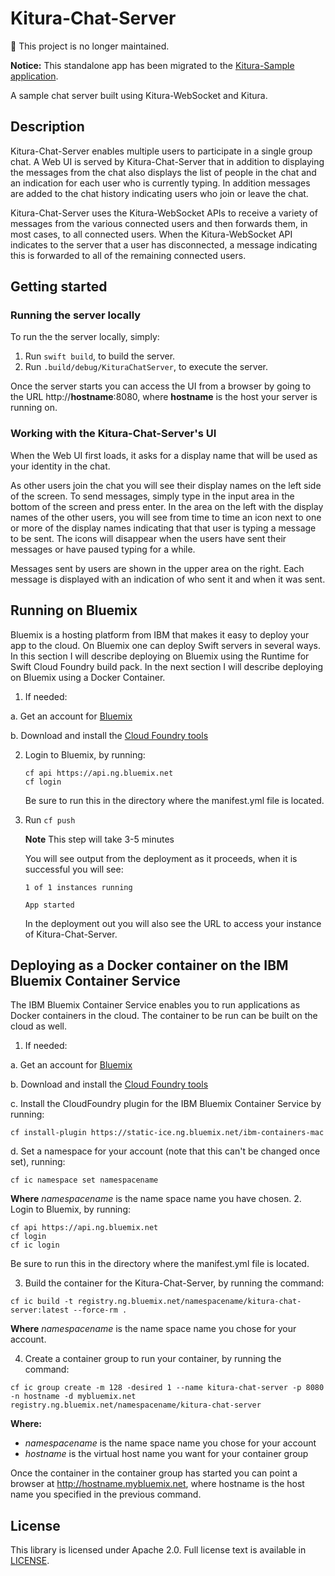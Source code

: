 # Kitura-Chat-Server

🚫 This project is no longer maintained.

**Notice:** This standalone app has been migrated to the [Kitura-Sample application](https://github.com/IBM-Swift/Kitura-Sample).

A sample chat server built using Kitura-WebSocket and Kitura.

## Description
Kitura-Chat-Server enables multiple users to participate in a single group chat. A Web
UI is served by Kitura-Chat-Server that in addition to displaying the messages from the
chat also displays the list of people in the chat and an indication for each user who is
currently typing. In addition messages are added to the chat history indicating users who
join or leave the chat.

Kitura-Chat-Server uses the Kitura-WebSocket APIs to receive a variety of messages from
the various connected users and then forwards them, in most cases, to all connected users.
When the Kitura-WebSocket API indicates to  the server that a user has disconnected, a
message indicating this is forwarded to all of the remaining connected users.

## Getting started

### Running the server locally
To run the the server locally, simply:

  1. Run `swift build`, to build the server.
  2. Run `.build/debug/KituraChatServer`, to execute the server.

Once the server starts you can access the UI from a browser by going to the URL
http://<b>hostname</b>:8080, where <b>hostname</b> is the host your server is running on.

### Working with the Kitura-Chat-Server's UI
When the Web UI first loads, it asks for a display name that will be used as your identity in
the chat.

As other users join the chat you will see their display names on the left side of the screen.
To send messages, simply type in the input area in the bottom of the screen and press enter.
In the area on the left with the display names of the other users, you will see from time to time
an icon next to one or more of the display names indicating that that user is typing a message
to be sent. The icons will disappear when the users have sent their messages or have paused typing
for a while.

Messages sent by users are shown in the upper area on the right. Each message is displayed with
an indication of who sent it and when it was sent.

## Running on Bluemix
Bluemix is a hosting platform from IBM that makes it easy to deploy your app to the cloud. On Bluemix
one can deploy Swift servers in several ways. In this section I will describe deploying on Bluemix
using the Runtime for Swift Cloud Foundry build pack. In the next section I will describe deploying
on Bluemix using a Docker Container.

1. If needed:

  a. Get an account for [Bluemix](https://console.ng.bluemix.net/registration/)

  b. Download and install the [Cloud Foundry tools](https://new-console.ng.bluemix.net/docs/starters/install_cli.html)

2. Login to Bluemix, by running:
   ```
   cf api https://api.ng.bluemix.net
   cf login
   ```

   Be sure to run this in the directory where the manifest.yml file is located.

3. Run `cf push`   

   **Note** This step will take 3-5 minutes

   You will see output from the deployment as it proceeds, when it is successful you will see:

   ```
   1 of 1 instances running

   App started
   ```
   In the deployment out you will also see the URL to access your instance of Kitura-Chat-Server.

## Deploying as a Docker container on the IBM Bluemix Container Service
The IBM Bluemix Container Service enables you to run applications as Docker containers in the cloud. The container to be run can be built on the cloud as well.

1. If needed:

  a. Get an account for [Bluemix](https://console.ng.bluemix.net/registration/)

  b. Download and install the [Cloud Foundry tools](https://new-console.ng.bluemix.net/docs/starters/install_cli.html)

  c. Install the CloudFoundry plugin for the IBM Bluemix Container Service by running:
  ```
  cf install-plugin https://static-ice.ng.bluemix.net/ibm-containers-mac
  ```

  d. Set a namespace for your account (note that this can't be changed once set), running:
  ```
  cf ic namespace set namespacename
  ```
  **Where** _namespacename_ is the name space name you have chosen.
2. Login to Bluemix, by running:
```
cf api https://api.ng.bluemix.net
cf login
cf ic login
```
 Be sure to run this in the directory where the manifest.yml file is located.

3. Build the container for the Kitura-Chat-Server, by running the command:
```
cf ic build -t registry.ng.bluemix.net/namespacename/kitura-chat-server:latest --force-rm .
```
 **Where** _namespacename_ is the name space name you chose for your account.

 4. Create a container group to run your container, by running the command:
```
cf ic group create -m 128 -desired 1 --name kitura-chat-server -p 8080 -n hostname -d mybluemix.net registry.ng.bluemix.net/namespacename/kitura-chat-server
```
**Where:**
  - _namespacename_ is the name space name you chose for your account
  - _hostname_ is the virtual host name you want for your container group

Once the container in the container group has started you can point a browser at http://hostname.mybluemix.net, where hostname is the host name you specified in the previous command.

## License
This library is licensed under Apache 2.0. Full license text is available in [LICENSE](LICENSE.txt).
